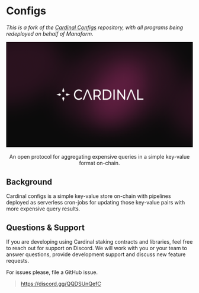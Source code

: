 # Configs

_This is a fork of the [Cardinal Configs](https://github.com/cardinal-labs/cardinal-configs) repository, with all programs being redeployed on behalf of Manaform._

<p align="center">
    <img src="./doc-assets/banner.png" />
</p>

<p align="center">
    An open protocol for aggregating expensive queries in a simple key-value format on-chain.
</p>

## Background

Cardinal configs is a simple key-value store on-chain with pipelines deployed as serverless cron-jobs for updating those key-value pairs with more expensive query results.

## Questions & Support

If you are developing using Cardinal staking contracts and libraries, feel free to reach out for support on Discord. We will work with you or your team to answer questions, provide development support and discuss new feature requests.

For issues please, file a GitHub issue.

> https://discord.gg/QQDSUnQefC
